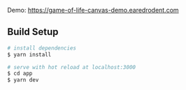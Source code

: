 Demo: https://game-of-life-canvas-demo.earedrodent.com

## Build Setup

```bash
# install dependencies
$ yarn install

# serve with hot reload at localhost:3000
$ cd app
$ yarn dev
```

